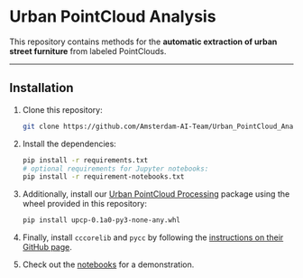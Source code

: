 # Urban PointCloud Analysis

This repository contains methods for the **automatic extraction of urban street furniture** from labeled PointClouds.

---

## Installation

1. Clone this repository:
    ```bash
    git clone https://github.com/Amsterdam-AI-Team/Urban_PointCloud_Analysis.git
    ```

2. Install the dependencies:
    ```bash
    pip install -r requirements.txt
    # optional requirements for Jupyter notebooks:
    pip install -r requirement-notebooks.txt
    ```

3. Additionally, install our [Urban PointCloud Processing](https://github.com/Amsterdam-AI-Team/Urban_PointCloud_Processing) package using the wheel provided in this repository:
    ```bash
    pip install upcp-0.1a0-py3-none-any.whl
    ```

4. Finally, install `cccorelib` and `pycc` by following the [instructions on their GitHub page](https://github.com/tmontaigu/CloudCompare-PythonPlugin/blob/master/docs/building.rst#building-as-independent-wheels).

5. Check out the [notebooks](notebooks) for a demonstration.
